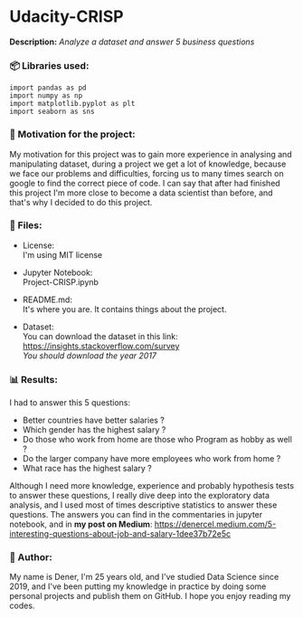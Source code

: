 # Udacity-CRISP
**Description:** *Analyze a dataset and answer 5 business questions*

### :package: Libraries used:
`import pandas as pd`<br>
`import numpy as np`<br>
`import matplotlib.pyplot as plt`<br>
`import seaborn as sns`<br>




### :muscle: Motivation for the project:
My motivation for this project was to gain more experience in analysing and manipulating dataset, during a project we get a lot of knowledge, because we face our problems and difficulties, forcing us to many times search on google to find the correct piece of code. I can say that after had finished this project I'm more close to become a data scientist than before, and that's why I decided to do this project.



### :open_file_folder: Files:
* License:<br>
I'm using MIT license

* Jupyter Notebook:<br>
Project-CRISP.ipynb

* README.md:<br>
It's where you are. It contains things about the project.
* Dataset:<br>
You can download the dataset in this link: https://insights.stackoverflow.com/survey <br>
*You should download the year 2017* 

### :bar_chart: Results:

I had to answer this 5 questions:

* Better countries have better salaries ?
* Which gender has the highest salary ?
* Do those who work from home are those who Program as hobby as well ?
* Do the larger company have more employees who work from home ?
* What race has the highest salary ?

Although I need more knowledge, experience and probably hypothesis tests to answer these questions, I really dive deep into the exploratory data analysis, and I used most of times descriptive statistics to answer these questions.
The answers you can find in the commentaries in jupyter notebook, and in **my post on Medium**:
https://denercel.medium.com/5-interesting-questions-about-job-and-salary-1dee37b72e5c

### :boy: Author:
My name is Dener, I'm 25 years old, and I've studied Data Science since 2019, and I've been putting my knowledge in practice by doing some personal projects and publish them on GitHub.
I hope you enjoy reading my codes.
